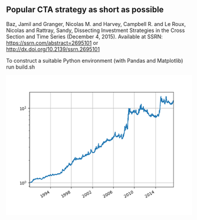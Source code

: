 Popular CTA strategy as short as possible
-----------------------------------------

Baz, Jamil and Granger, Nicolas M. and Harvey, Campbell R. and Le Roux, Nicolas and Rattray, Sandy, 
Dissecting Investment Strategies in the Cross Section and Time Series (December 4, 2015). 
Available at SSRN: https://ssrn.com/abstract=2695101 or http://dx.doi.org/10.2139/ssrn.2695101

To construct a suitable Python environment (with Pandas and Matplotlib) run build.sh

![Alt text](PL.png)